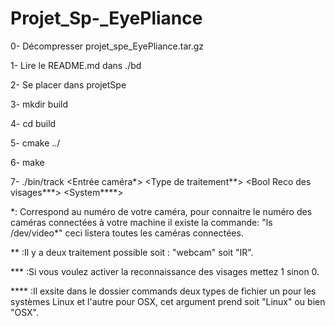 # Projet_Sp-_EyePliance
0-  Décompresser projet_spe_EyePliance.tar.gz

1-  Lire le README.md dans ./bd

2-  Se placer dans projetSpe

3-  mkdir build

4-  cd build

5-  cmake ../

6-  make

7-  ./bin/track <Entrée caméra\*> <Type de traitement\*\*> <Bool Reco des visages\*\*\*> <System\*\*\*\*>

\*: Correspond au numéro de votre caméra, pour connaitre le numéro des caméras connectées à votre machine il existe la commande: "ls /dev/video\*" ceci listera toutes les caméras connectées.

\*\* :Il y a deux traitement possible soit : "webcam" soit "IR".

\*\*\* :Si vous voulez activer la reconnaissance des visages mettez 1 sinon 0.

\*\*\*\* :Il exsite dans le dossier commands deux types de fichier un pour les systèmes Linux et l'autre pour OSX, cet argument prend soit "Linux" ou bien "OSX".
